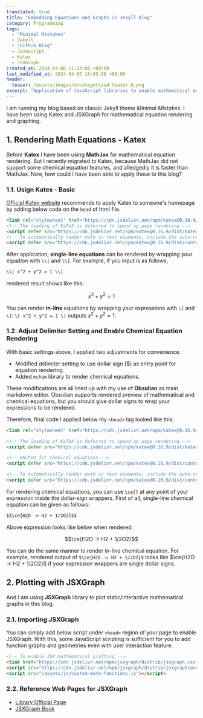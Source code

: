 ```yaml
---
translated: true
title: "Embedding Equations and Graphs in Jekyll Blog"
category: Programming
tags:
  - "Minimal Mistakes"
  - Jekyll
  - "Github Blog"
  - Javascript
  - Katex
  - JSXGraph
created_at: 2024-03-08 11:13:00 +09:00
last_modified_at: 2024-04-05 16:05:56 +09:00
header:
  teaser: /assets/images/uncategorized-teaser-8.png
excerpt: "Application of JavaScript libraries to enable mathematical equation rendering (Katex) and graphing (JSXGraph)."
---
```


I am running my blog based on classic Jekyll theme *Minimal Mistakes*.  I have been using Katex and JSXGraph for mathematical equation rendering and graphing. 

## 1. Rendering Math Equations - Katex

Before **Katex** I have been using **MathJax** for mathematical equation rendering.  But I recently migrated to Katex, because MathJax did not support some chemical equation features, and alledgedly it is faster than MathJax.  Now, how could I have been able to apply these to this blog?

### 1.1. Usign Katex - Basic

[Official Katex website](https://katex.org/docs/browser) recommends to apply Katex to someone's homepage by adding below code on the `head` of html file.

```html
<link rel="stylesheet" href="https://cdn.jsdelivr.net/npm/katex@0.16.9/dist/katex.min.css" integrity="sha384-n8MVd4RsNIU0tAv4ct0nTaAbDJwPJzDEaqSD1odI+WdtXRGWt2kTvGFasHpSy3SV" crossorigin="anonymous">
<!-- The loading of KaTeX is deferred to speed up page rendering -->
<script defer src="https://cdn.jsdelivr.net/npm/katex@0.16.9/dist/katex.min.js" integrity="sha384-XjKyOOlGwcjNTAIQHIpgOno0Hl1YQqzUOEleOLALmuqehneUG+vnGctmUb0ZY0l8" crossorigin="anonymous"></script>
<!-- To automatically render math in text elements, include the auto-render extension: -->
<script defer src="https://cdn.jsdelivr.net/npm/katex@0.16.9/dist/contrib/auto-render.min.js" integrity="sha384-+VBxd3r6XgURycqtZ117nYw44OOcIax56Z4dCRWbxyPt0Koah1uHoK0o4+/RRE05" crossorigin="anonymous" onload="renderMathInElement(document.body);"></script>
```

After application, **single-line equations** can be rendered by wrapping your equation with `\\[` and `\\]`.  For example, if you input is as follows,

```bash
\\[ x^2 + y^2 = 1 \\]
```

rendered result shows like this:

$$ x^2 + y^2 = 1 $$

You can render **in-line** equations by wrapping your expressions with `\[` and `\]`: `\[ x^2 + y^2 = 1 \]` outputs $x^2 + y^2 = 1$.

### 1.2. Adjust Delimiter Setting and Enable Chemical Equation Rendering

With basic settings above, I applied two adjustments for convenience.

- Modified delimiter setting to use dollar sign (&#36;) as entry point for equation rendering.
- Added `mchem` library to render chemical equations.

These modifications are all lined up with my use of **Obsidian** as main markdown editor.  Obsidian supports rendered preview of mathematical and chemical equations, but you should give dollar signs to wrap your expressions to be rendered.

Therefore, final code I applied below my `<head>` tag looked like this:

```html
<link rel="stylesheet" href="https://cdn.jsdelivr.net/npm/katex@0.16.9/dist/katex.min.css" integrity="sha384-n8MVd4RsNIU0tAv4ct0nTaAbDJwPJzDEaqSD1odI+WdtXRGWt2kTvGFasHpSy3SV" crossorigin="anonymous">

<!-- The loading of KaTeX is deferred to speed up page rendering -->
<script defer src="https://cdn.jsdelivr.net/npm/katex@0.16.9/dist/katex.min.js" integrity="sha384-XjKyOOlGwcjNTAIQHIpgOno0Hl1YQqzUOEleOLALmuqehneUG+vnGctmUb0ZY0l8" crossorigin="anonymous"></script>

<!-- mhchem for chemical equations -->
<script defer src="https://cdn.jsdelivr.net/npm/katex@0.16.9/dist/contrib/mhchem.min.js" integrity="sha384-ifpG+NlgMq0kvOSGqGQxW1mJKpjjMDmZdpKGq3tbvD3WPhyshCEEYClriK/wRVU0"  crossorigin="anonymous"></script>

<!-- To automatically render math in text elements, include the auto-render extension: -->
<script defer src="https://cdn.jsdelivr.net/npm/katex@0.16.9/dist/contrib/auto-render.min.js" integrity="sha384-+VBxd3r6XgURycqtZ117nYw44OOcIax56Z4dCRWbxyPt0Koah1uHoK0o4+/RRE05" crossorigin="anonymous" onload="renderMathInElement(document.body, {delimiters: [{left: '$$', right: '$$', display: true}, {left: '\\[', right: '\\]', display: true}, {left: '$', right: '$', display: false}, {left: '\\(', right: '\\)', display: false}]});"></script>
```

For rendering chemical equations, you can use `\ce{}` at any point of your expression inside the dollar-sign wrappers.  First of all, single-line chemical equation can be given as follows:

```html
$$\ce{H2O -> H2 + 1/2O2}$$
```

Above expression looks like below when rendered.

$$\ce{H2O -> H2 + 1/2O2}$$

You can do the same manner to render in-line chemical equation.  For example, rendered output of `$\ce{H2O -> H2 + 1/2O2}$` looks like $\ce{H2O -> H2 + 1/2O2}$ if your expression wrappers are single dollar signs.

## 2. Plotting with JSXGraph

And I am using **JSXGraph** library to plot static/interactive mathematical graphs in this blog.

### 2.1. Importing JSXGraph

You can simply add below script under `<head>` region of your page to enable JSXGraph.  With this, some JavaScript scripting is sufficient for you to add function graphs and geometries even with user interaction feature.

```html
<!-- To enable JSX mathematical plotting -->
<link href="https://cdn.jsdelivr.net/npm/jsxgraph/distrib/jsxgraph.css" rel="stylesheet" type="text/css" />
<script src="https://cdn.jsdelivr.net/npm/jsxgraph/distrib/jsxgraphcore.js" type="text/javascript" charset="UTF-8"></script>
<script src="/assets/js/custom-math-functions.js"></script>
```

### 2.2. Reference Web Pages for JSXGraph

- [Library Official Page](https://jsxgraph.uni-bayreuth.de/wp/index.html)
- [JSXGraph Book](https://ipesek.github.io/jsxgraphbook/)
